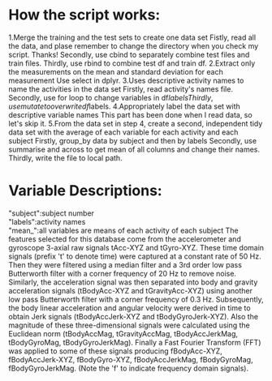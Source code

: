 # How the script works:
1.Merge the training and the test sets to create one data set
Fistly, read all the data, and plase remember to change the directory when you check my script. Thanks!
Secondly, use cbind to separately combine test files and train files. 
Thirdly, use rbind to combine test df and train df.
2.Extract only the measurements on the mean and standard deviation for each measurement
Use select in dplyr.
3.Uses descriptive activity names to name the activities in the data set
Firstly, read activity's names file.
Secondly, use for loop to change variables in df$labels
Thirdly, use mutate to overwrite df$labels.
4.Appropriately label the data set with descriptive variable names
This part has been done when I read data, so let's skip it.
5.From the data set in step 4, create a second, independent tidy data set with the average of each variable for each activity and each subject
Firstly, group_by data by subject and then by labels
Secondly, use summarise and across to get mean of all columns and change their names.
Thirdly, write the file to local path.

# Variable Descriptions:
"subject":subject number                                
"labels":activity names     
"mean_":all variables are means of each activity of each subject
The features selected for this database come from the accelerometer and gyroscope 3-axial raw signals tAcc-XYZ and tGyro-XYZ. These time domain signals (prefix 't' to denote time) were captured at a constant rate of 50 Hz. Then they were filtered using a median filter and a 3rd order low pass Butterworth filter with a corner frequency of 20 Hz to remove noise. Similarly, the acceleration signal was then separated into body and gravity acceleration signals (tBodyAcc-XYZ and tGravityAcc-XYZ) using another low pass Butterworth filter with a corner frequency of 0.3 Hz. 
Subsequently, the body linear acceleration and angular velocity were derived in time to obtain Jerk signals (tBodyAccJerk-XYZ and tBodyGyroJerk-XYZ). Also the magnitude of these three-dimensional signals were calculated using the Euclidean norm (tBodyAccMag, tGravityAccMag, tBodyAccJerkMag, tBodyGyroMag, tBodyGyroJerkMag). 
Finally a Fast Fourier Transform (FFT) was applied to some of these signals producing fBodyAcc-XYZ, fBodyAccJerk-XYZ, fBodyGyro-XYZ, fBodyAccJerkMag, fBodyGyroMag, fBodyGyroJerkMag. (Note the 'f' to indicate frequency domain signals). 

